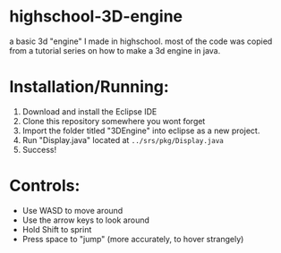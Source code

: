 # highschool-3D-engine
a basic 3d "engine" I made in highschool. most of the code was copied from a tutorial series on how to make a 3d engine in java.

# Installation/Running:

1. Download and install the Eclipse IDE
2. Clone this repository somewhere you wont forget
3. Import the folder titled "3DEngine" into eclipse as a new project.
4. Run "Display.java" located at ```../srs/pkg/Display.java```
5. Success!

# Controls:

- Use WASD to move around
- Use the arrow keys to look around
- Hold Shift to sprint
- Press space to "jump" (more accurately, to hover strangely)
